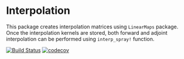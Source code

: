 # Interpolation

This package creates interpolation matrices using `LinearMaps` package.
Once the interpolation kernels are stored, both forward and adjoint interpolation can be 
performed using `interp_spray!` function.


[![Build Status](https://travis-ci.org/pawbz/Interpolation.jl.svg?branch=master)](https://travis-ci.org/pawbz/Interpolation.jl)
[![codecov](https://codecov.io/gh/pawbz/Interpolation.jl/branch/master/graph/badge.svg)](https://codecov.io/gh/pawbz/Interpolation.jl)

